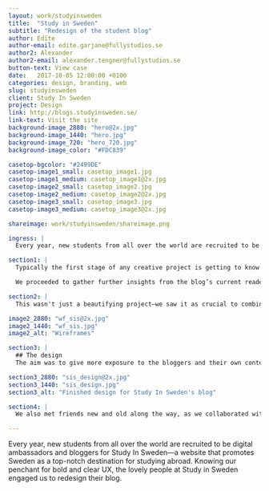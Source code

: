 ```yaml
---
layout: work/studyinsweden
title:  "Study in Sweden"
subtitle: "Redesign of the student blog"
author: Edīte
author-email: edite.garjane@fullystudios.se
author2: Alexander
author2-email: alexander.tengner@fullystudios.se
button-text: View case
date:   2017-10-05 12:00:00 +0100
categories: design, branding, web
slug: studyinsweden
client: Study In Sweden
project: Design
link: http://blogs.studyinsweden.se/
link-text: Visit the site
background-image_2880: "hero@2x.jpg"
background-image_1440: "hero.jpg"
background-image_720: "hero_720.jpg"
background-image_color: "#FDC839"

casetop-bgcolor: "#2499DE"
casetop-image1_small: casetop_image1.jpg
casetop-image1_medium: casetop_image1@2x.jpg
casetop-image2_small: casetop_image2.jpg
casetop-image2_medium: casetop_image2@2x.jpg
casetop-image3_small: casetop_image3.jpg
casetop-image3_medium: casetop_image3@2x.jpg

shareimage: work/studyinsweden/shareimage.png

ingress: |
  Every year, new students from all over the world are recruited to be digital ambassadors and bloggers for Study In Sweden—a website that promotes Sweden as a top-notch destination for studying abroad. Knowing our penchant for bold and clear UX, the lovely people at Study in Sweden engaged us to redesign their blog.

section1: |
  Typically the first stage of any creative project is getting to know your subject. But this time we were able to start at turbo-blast given that Edīte, the manager for the project, was a digital ambassador at Study In Sweden just a year ago.

  We proceeded to gather further insights from the blog’s current readers and writers, accumulating research that would later inform our design choices. It turns out, when a country’s image is at stake, people really join forces! (A heartfelt thanks to all who participated!)

section2: |
  This wasn't just a beautifying project—we saw it as crucial to combine insights from stakeholders, previous user research and user interviews. After all, we had to come up with solutions that would make visitors engage with the site for longer and, hopefully, convince them that Sweden is the perfect place to move for their next degree.

image2_2880: "wf_sis@2x.jpg"
image2_1440: "wf_sis.jpg"
image2_alt: "Wireframes"

section3: |
  ## The design
  The aim was to give more exposure to the bloggers and their own content. And we wanted to be smarter about providing the most relevant content to the reader through seamless navigation. As with everything that’s quintessentially Swedish, we learned that simplicity is what matters. We made it easier to read, search and get inspired about starting your next life chapter in Sweden.

section3_2880: "sis_design@2x.jpg"
section3_1440: "sis_design.jpg"
section3_alt: "Finished design for Study In Sweden's blog"

section4: |
  We also met friends new and old along the way, as we collaborated with the digital agency Fröjd, who developed the blog. And Edīte got to work with her pals on the digital ambassador team. This time it wasn’t to write, but to lead a workshop on creating the future content that will shine with the help of the new design. Roligt!

---
```


Every year, new students from all over the world are recruited to be digital ambassadors and bloggers for Study In Sweden—a website that promotes Sweden as a top-notch destination for studying abroad. Knowing our penchant for bold and clear UX, the lovely people at Study in Sweden engaged us to redesign their blog.


